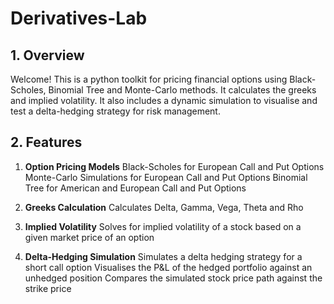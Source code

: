 # Derivatives-Lab

## 1. Overview
Welcome! This is a python toolkit for pricing financial options using Black-Scholes, Binomial Tree and Monte-Carlo methods. It calculates the greeks and implied volatility. It also includes a dynamic simulation to visualise and test a delta-hedging strategy for risk management.

## 2. Features

1.    **Option Pricing Models**
Black-Scholes for European Call and Put Options
Monte-Carlo Simulations for European Call and Put Options
Binomial Tree for American and European Call and Put Options

2.   **Greeks Calculation**
Calculates Delta, Gamma, Vega, Theta and Rho

3.   **Implied Volatility**
Solves for implied volatility of a stock based on a given market price of an option

4.   **Delta-Hedging Simulation**
Simulates a delta hedging strategy for a short call option
Visualises the P&L of the hedged portfolio against an unhedged position
Compares the simulated stock price path against the strike price
